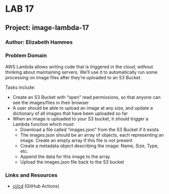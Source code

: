 # LAB 17

## Project: image-lambda-17

### Author: Elizabeth Hammes

### Problem Domain  

AWS Lambda allows writing code that is triggered in the cloud, without thinking about maintaining servers. We’ll use it to automatically run some processing on image files after they’re uploaded to an S3 Bucket.

Tasks include:

* Create an S3 Bucket with “open” read permissions, so that anyone can see the images/files in their browser
* A user should be able to upload an image at any size, and update a dictionary of all images that have been uploaded so far
* When an image is uploaded to your S3 bucket, it should trigger a Lambda function which must:
  * Download a file called “images.json” from the S3 Bucket if it exists
  * The images.json should be an array of objects, each representing an image. Create an empty array if this file is not present
  * Create a metadata object describing the image: Name, Size, Type, etc.
  * Append the data for this image to the array
  * Upload the images.json file back to the S3 bucket

### Links and Resources

* [ci/cd](https://github.com/ehammes/image-lambda-17/actions) (GitHub Actions)
